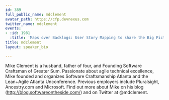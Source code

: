 ```yaml
---
id: 389
full_public_name: mdclement
avatar_path: https://cfp.devnexus.com
twitter_name: mdclement
events:
- :id: 1981
  :title: 'Maps over Backlogs: User Story Mapping to share the Big Picture'
title: mdclement
layout: speaker_bio

---
```

Mike Clement is a husband, father of four, and Founding Software Craftsman of Greater Sum. Passionate about agile technical excellence, Mike founded and organizes Software Craftsmanship Atlanta and the Lean+Agile Atlanta Unconference.  Previous employers include Pluralsight, Ancestry.com and Microsoft. Find out more about Mike on his blog (http://blog.softwareontheside.com/) and on Twitter at @mdclement.
